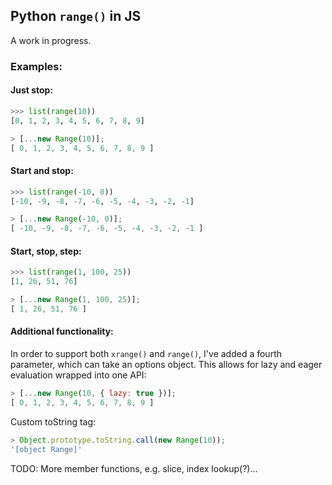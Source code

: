## Python `range()` in JS

A work in progress.

### Examples:

#### Just stop:
```python
>>> list(range(10))
[0, 1, 2, 3, 4, 5, 6, 7, 8, 9]
```

```javascript
> [...new Range(10)];
[ 0, 1, 2, 3, 4, 5, 6, 7, 8, 9 ]
```

#### Start and stop:
```python
>>> list(range(-10, 0))
[-10, -9, -8, -7, -6, -5, -4, -3, -2, -1]
```

```javascript
> [...new Range(-10, 0)];
[ -10, -9, -8, -7, -6, -5, -4, -3, -2, -1 ]
```

#### Start, stop, step:
```python
>>> list(range(1, 100, 25))
[1, 26, 51, 76]
```

```javascript
> [...new Range(1, 100, 25)];
[ 1, 26, 51, 76 ]
```

#### Additional functionality:
In order to support both `xrange()` and `range()`, I've added a fourth parameter, which can take an options object. This allows for lazy and eager evaluation wrapped into one API:
```javascript
> [...new Range(10, { lazy: true })];
[ 0, 1, 2, 3, 4, 5, 6, 7, 8, 9 ]
```

Custom toString tag:
```javascript
> Object.prototype.toString.call(new Range(10));
'[object Range]'
```

TODO:
More member functions, e.g. slice, index lookup(?)...
